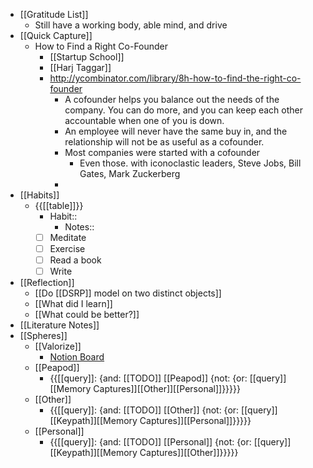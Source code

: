 - [[Gratitude List]]
    - Still have a working body, able mind, and drive
- [[Quick Capture]]
    - How to Find a Right Co-Founder
        - [[Startup School]]
        - [[Harj Taggar]]
        - http://ycombinator.com/library/8h-how-to-find-the-right-co-founder
            - A cofounder helps you balance out the needs of the company. You can do more, and you can keep each other accountable when one of you is down.
            - An employee will never have the same buy in, and the relationship will not be as useful as a cofounder.
            - Most companies were started with a cofounder
                - Even those. with iconoclastic leaders, Steve Jobs, Bill Gates, Mark Zuckerberg
            - 
- [[Habits]]
    - {{[[table]]}}
        - Habit::
            - Notes::
        - [ ] Meditate
        - [ ] Exercise
        - [ ] Read a book
        - [ ] Write
- [[Reflection]]
    - [[Do [[DSRP]] model on two distinct objects]]
    - [[What did I learn]]
    - [[What could be better?]]
- [[Literature Notes]]
- [[Spheres]] 
    - [[Valorize]]
        - [Notion Board](https://www.notion.so/59b8a1e9f91846d0ab94ae99b008a999?v=cfc35d56c3b8498783dea4d92146aa7d)
    - [[Peapod]]
        - {{[[query]]: {and: [[TODO]] [[Peapod]] {not: {or: [[query]][[Memory Captures]][[Other]][[Personal]]}}}}}
    - [[Other]]
        - {{[[query]]: {and: [[TODO]] [[Other]] {not: {or: [[query]][[Keypath]][[Memory Captures]][[Personal]]}}}}}
    - [[Personal]]
        - {{[[query]]: {and: [[TODO]] [[Personal]] {not: {or: [[query]][[Keypath]][[Memory Captures]][[Other]]}}}}}
